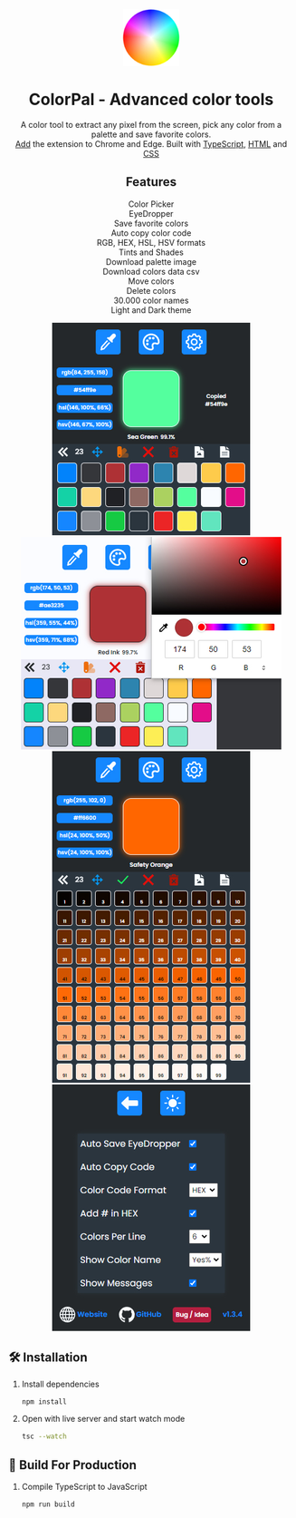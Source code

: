 <div align="center">
  <a href="https://chrome.google.com/webstore/detail/mbnpegpimodgjmlbfhkkdgbcfjmgpoad" target="_blank"><img alt="Logo" src="https://raw.githubusercontent.com/nikosdaridis/colorpal/main/icons/logo128.png" width="100" /></a>
</div>
<h1 align="center">ColorPal - Advanced color tools</h1>
<p align="center">
  A color tool to extract any pixel from the screen, pick any color from a palette and save favorite colors. <a href="https://chrome.google.com/webstore/detail/mbnpegpimodgjmlbfhkkdgbcfjmgpoad" target="_blank"><br>
  Add</a> the extension to Chrome and Edge. Built with <a href="https://www.typescriptlang.org" target="_blank">TypeScript</a>, <a href="https://developer.mozilla.org/en-US/docs/Web/HTML" target="_blank">HTML</a> and <a href="https://developer.mozilla.org/en-US/docs/Web/CSS" target="_blank">CSS</a>
</p>
<h2 align="center">
Features
</h2>
<p align="center">
Color Picker<br>
EyeDropper<br>
Save favorite colors<br>
Auto copy color code<br>
RGB, HEX, HSL, HSV formats<br>
Tints and Shades<br>
Download palette image<br>
Download colors data csv<br>
Move colors<br>
Delete colors<br>
30.000 color names<br>
Light and Dark theme<br>
</p>
<div align="center">
<img alt="Screenshot 1" src=https://raw.githubusercontent.com/nikosdaridis/colorpal/main/images/Screenshot1.jpg>
<img alt="Screenshot 2" src=https://raw.githubusercontent.com/nikosdaridis/colorpal/main/images/Screenshot2.jpg>
<img alt="Screenshot 3" src=https://raw.githubusercontent.com/nikosdaridis/colorpal/main/images/Screenshot3.jpg>
<img alt="Screenshot 4" src=https://raw.githubusercontent.com/nikosdaridis/colorpal/main/images/Screenshot4.jpg>
</div>

## 🛠 Installation

1. Install dependencies

   ```sh
   npm install
   ```

2. Open with live server and start watch mode

   ```sh
   tsc --watch
   ```

## 🚀 Build For Production

1. Compile TypeScript to JavaScript

   ```sh
   npm run build
   ```
